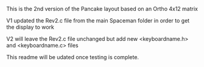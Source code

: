 This is the 2nd version of the Pancake layout based on an Ortho 4x12 matrix

V1 updated the Rev2.c file from the main Spaceman folder in order to get the display to work

V2 will leave the Rev2.c file unchanged but add new <keyboardname.h> and <keyboardname.c> files

This readme will be udated once testing is complete.
